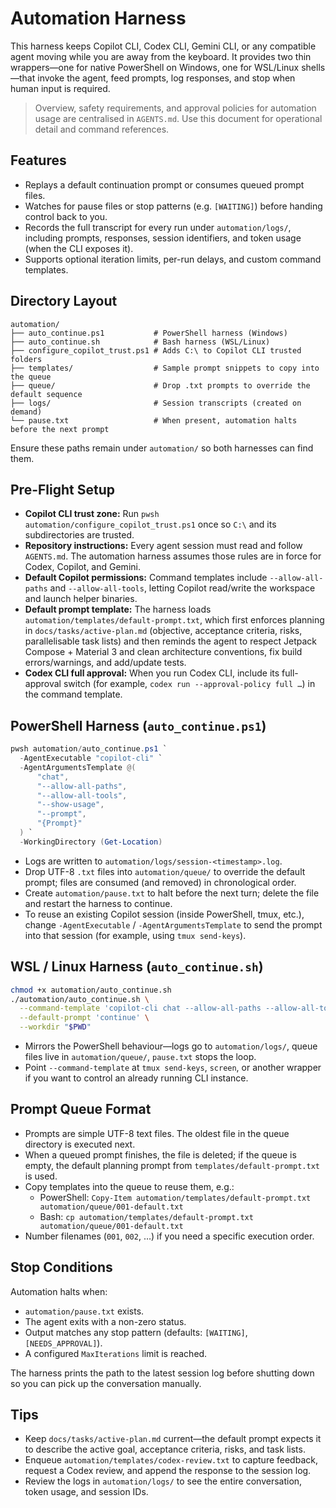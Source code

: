 # Automation Harness

This harness keeps Copilot CLI, Codex CLI, Gemini CLI, or any compatible agent moving while you are away from the keyboard. It provides two thin wrappers—one for native PowerShell on Windows, one for WSL/Linux shells—that invoke the agent, feed prompts, log responses, and stop when human input is required.

> Overview, safety requirements, and approval policies for automation usage are centralised in `AGENTS.md`. Use this
> document for operational detail and command references.

## Features

- Replays a default continuation prompt or consumes queued prompt files.
- Watches for pause files or stop patterns (e.g. `[WAITING]`) before handing control back to you.
- Records the full transcript for every run under `automation/logs/`, including prompts, responses, session identifiers, and token usage (when the CLI exposes it).
- Supports optional iteration limits, per-run delays, and custom command templates.

## Directory Layout

```
automation/
├── auto_continue.ps1           # PowerShell harness (Windows)
├── auto_continue.sh            # Bash harness (WSL/Linux)
├── configure_copilot_trust.ps1 # Adds C:\ to Copilot CLI trusted folders
├── templates/                  # Sample prompt snippets to copy into the queue
├── queue/                      # Drop .txt prompts to override the default sequence
├── logs/                       # Session transcripts (created on demand)
└── pause.txt                   # When present, automation halts before the next prompt
```

Ensure these paths remain under `automation/` so both harnesses can find them.

## Pre-Flight Setup

- **Copilot CLI trust zone:** Run `pwsh automation/configure_copilot_trust.ps1` once so `C:\` and its subdirectories are trusted.
- **Repository instructions:** Every agent session must read and follow `AGENTS.md`. The automation harness assumes those rules are in force for Codex, Copilot, and Gemini.
- **Default Copilot permissions:** Command templates include `--allow-all-paths` and `--allow-all-tools`, letting Copilot read/write the workspace and launch helper binaries.
- **Default prompt template:** The harness loads `automation/templates/default-prompt.txt`, which first enforces planning in `docs/tasks/active-plan.md` (objective, acceptance criteria, risks, parallelisable task lists) and then reminds the agent to respect Jetpack Compose + Material 3 and clean architecture conventions, fix build errors/warnings, and add/update tests.
- **Codex CLI full approval:** When you run Codex CLI, include its full-approval switch (for example, `codex run --approval-policy full …`) in the command template.

## PowerShell Harness (`auto_continue.ps1`)

```powershell
pwsh automation/auto_continue.ps1 `
  -AgentExecutable "copilot-cli" `
  -AgentArgumentsTemplate @(
      "chat",
      "--allow-all-paths",
      "--allow-all-tools",
      "--show-usage",
      "--prompt",
      "{Prompt}"
  ) `
  -WorkingDirectory (Get-Location)
```

- Logs are written to `automation/logs/session-<timestamp>.log`.
- Drop UTF-8 `.txt` files into `automation/queue/` to override the default prompt; files are consumed (and removed) in chronological order.
- Create `automation/pause.txt` to halt before the next turn; delete the file and restart the harness to continue.
- To reuse an existing Copilot session (inside PowerShell, tmux, etc.), change `-AgentExecutable` / `-AgentArgumentsTemplate` to send the prompt into that session (for example, using `tmux send-keys`).

## WSL / Linux Harness (`auto_continue.sh`)

```bash
chmod +x automation/auto_continue.sh
./automation/auto_continue.sh \
  --command-template 'copilot-cli chat --allow-all-paths --allow-all-tools --show-usage --prompt "%s"' \
  --default-prompt 'continue' \
  --workdir "$PWD"
```

- Mirrors the PowerShell behaviour—logs go to `automation/logs/`, queue files live in `automation/queue/`, `pause.txt` stops the loop.
- Point `--command-template` at `tmux send-keys`, `screen`, or another wrapper if you want to control an already running CLI instance.

## Prompt Queue Format

- Prompts are simple UTF-8 text files. The oldest file in the queue directory is executed next.
- When a queued prompt finishes, the file is deleted; if the queue is empty, the default planning prompt from `templates/default-prompt.txt` is used.
- Copy templates into the queue to reuse them, e.g.:
  - PowerShell: `Copy-Item automation/templates/default-prompt.txt automation/queue/001-default.txt`
  - Bash: `cp automation/templates/default-prompt.txt automation/queue/001-default.txt`
- Number filenames (`001`, `002`, …) if you need a specific execution order.

## Stop Conditions

Automation halts when:

- `automation/pause.txt` exists.
- The agent exits with a non-zero status.
- Output matches any stop pattern (defaults: `[WAITING]`, `[NEEDS_APPROVAL]`).
- A configured `MaxIterations` limit is reached.

The harness prints the path to the latest session log before shutting down so you can pick up the conversation manually.

## Tips

- Keep `docs/tasks/active-plan.md` current—the default prompt expects it to describe the active goal, acceptance criteria, risks, and task lists.
- Enqueue `automation/templates/codex-review.txt` to capture feedback, request a Codex review, and append the response to the session log.
- Review the logs in `automation/logs/` to see the entire conversation, token usage, and session IDs.
